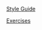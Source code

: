 [Style Guide](https://google.github.io/styleguide/cppguide.html)

[Exercises](https://www.smu.edu/Guildhall/Admissions/Portfolio-Requirements/Programming)
